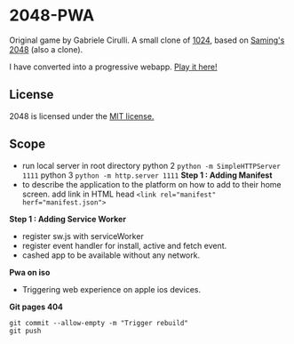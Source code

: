 # 2048-PWA
Original game by Gabriele Cirulli. A small clone of [1024](https://play.google.com/store/apps/details?id=com.veewo.a1024), based on [Saming's 2048](http://saming.fr/p/2048/) (also a clone).

I have converted into a progressive webapp.  [Play it here!](https://qasimtalkin.github.io/PWA-Game-2048/)

## License
2048 is licensed under the [MIT license.](https://github.com/gabrielecirulli/2048/blob/master/LICENSE.txt)

## Scope 

- run local server in root directory 
python 2
`python -m SimpleHTTPServer 1111`
python 3
`python -m http.server 1111`
**Step 1 : Adding Manifest**
- to describe the application to the platform on how to add to their home screen. 
add link in HTML head
`<link rel="manifest" herf="manifest.json">`

**Step 1 : Adding Service Worker**
- register sw.js with serviceWorker 
- register event handler for install, active and fetch event. 
- cashed app to be available without any network. 

**Pwa on iso**
- Triggering web experience on apple ios devices. 

**Git pages 404**
```git
git commit --allow-empty -m "Trigger rebuild"
git push
```
